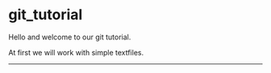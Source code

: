 # git_tutorial

Hello and welcome to our git tutorial.

At first we will work with simple textfiles.
_________________________________________________

